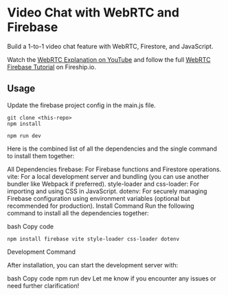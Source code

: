 # Video Chat with WebRTC and Firebase

Build a 1-to-1 video chat feature with WebRTC, Firestore, and JavaScript. 

Watch the [WebRTC Explanation on YouTube](https://youtu.be/WmR9IMUD_CY) and follow the full [WebRTC Firebase Tutorial](https://fireship.io/lessons/webrtc-firebase-video-chat) on Fireship.io. 


## Usage

Update the firebase project config in the main.js file. 

```
git clone <this-repo>
npm install

npm run dev
```

Here is the combined list of all the dependencies and the single command to install them together:

All Dependencies
firebase: For Firebase functions and Firestore operations.
vite: For a local development server and bundling (you can use another bundler like Webpack if preferred).
style-loader and css-loader: For importing and using CSS in JavaScript.
dotenv: For securely managing Firebase configuration using environment variables (optional but recommended for production).
Install Command
Run the following command to install all the dependencies together:

bash
Copy code
```
npm install firebase vite style-loader css-loader dotenv
```
Development Command

After installation, you can start the development server with:

bash
Copy code
npm run dev
Let me know if you encounter any issues or need further clarification!
